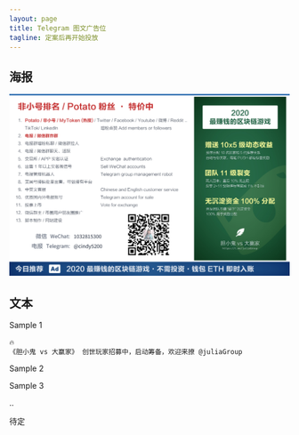 ```yaml
---
layout: page
title: Telegram 图文广告位
tagline: 定案后再开始投放
---
```


## 海报

![tg-cindy5200.jpg](/assets/pops/tg-cindy5200.jpg)


## 文本

Sample 1

```text
🔥
《胆小鬼 vs 大赢家》 创世玩家招募中，启动筹备，欢迎来撩 @juliaGroup
```

Sample 2

Sample 3

..

待定
